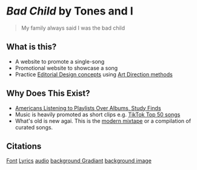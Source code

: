 # _Bad Child_ by Tones and I

> My family always said I was the bad child

## What is this? 
* A website to promote a single-song
* Promotional website to showcase a song
* Practice [Editorial Design concepts](https://taiarts.com/en/blog/what-is-editorial-design/) using [Art Direction methods](https://alistapart.com/article/art-direction-and-design/)

## Why Does This Exist?
* [Americans Listening to Playlists Over Albums, Study Finds](https://time.com/4505600/playlists-albums-loop-music-business/)
* Music is heavily promoted as short clips e.g. [TikTok Top 50 songs](https://www.billboard.com/charts/tiktok-billboard-top-50/)
* What's old is new agai. This is the [modern mixtape](https://en.wikipedia.org/wiki/Mixtape) or a compilation of curated songs. 

## Citations
[Font](https://fonts.google.com/specimen/Merienda?query=mer)
[Lyrics](https://genius.com/Tones-and-i-bad-child-lyrics)
[audio](https://www.youtube.com/watch?v=bjFGLXZto3U)
[background Gradiant](https://open-props.style/)
[background image](https://unsplash.com/photos/water-droplets-on-clear-glass-1YHXFeOYpN0)